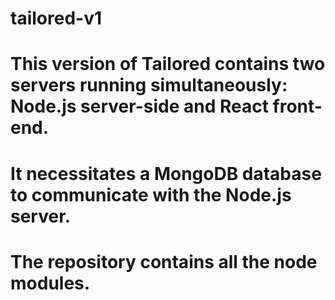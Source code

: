 # tailored-v1
# This version of Tailored contains two servers running simultaneously: Node.js server-side and React front-end. 
# It necessitates a MongoDB database to communicate with the Node.js server. 
# The repository contains all the node modules.
